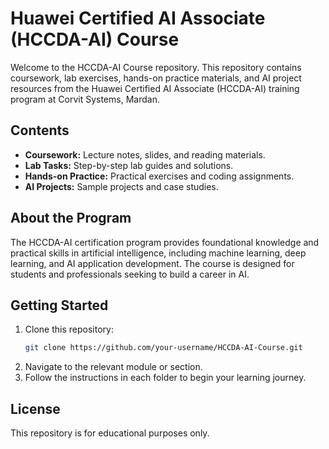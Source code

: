 # Huawei Certified AI Associate (HCCDA-AI) Course

Welcome to the HCCDA-AI Course repository. This repository contains coursework, lab exercises, hands-on practice materials, and AI project resources from the Huawei Certified AI Associate (HCCDA-AI) training program at Corvit Systems, Mardan.

## Contents

- **Coursework:** Lecture notes, slides, and reading materials.
- **Lab Tasks:** Step-by-step lab guides and solutions.
- **Hands-on Practice:** Practical exercises and coding assignments.
- **AI Projects:** Sample projects and case studies.

## About the Program

The HCCDA-AI certification program provides foundational knowledge and practical skills in artificial intelligence, including machine learning, deep learning, and AI application development. The course is designed for students and professionals seeking to build a career in AI.

## Getting Started

1. Clone this repository:
    ```bash
    git clone https://github.com/your-username/HCCDA-AI-Course.git
    ```
2. Navigate to the relevant module or section.
3. Follow the instructions in each folder to begin your learning journey.

## License

This repository is for educational purposes only.
